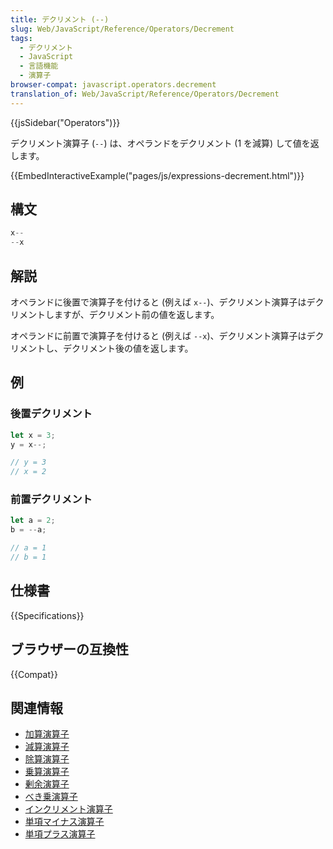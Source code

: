 ```yaml
---
title: デクリメント (--)
slug: Web/JavaScript/Reference/Operators/Decrement
tags:
  - デクリメント
  - JavaScript
  - 言語機能
  - 演算子
browser-compat: javascript.operators.decrement
translation_of: Web/JavaScript/Reference/Operators/Decrement
---
```

{{jsSidebar("Operators")}}

デクリメント演算子 (`--`) は、オペランドをデクリメント (1 を減算) して値を返します。

{{EmbedInteractiveExample("pages/js/expressions-decrement.html")}}

## 構文

```js
x--
--x
```

## 解説

オペランドに後置で演算子を付けると (例えば `x--`)、デクリメント演算子はデクリメントしますが、デクリメント前の値を返します。

オペランドに前置で演算子を付けると (例えば `--x`)、デクリメント演算子はデクリメントし、デクリメント後の値を返します。

## 例

### 後置デクリメント

```js
let x = 3;
y = x--;

// y = 3
// x = 2
```

### 前置デクリメント

```js
let a = 2;
b = --a;

// a = 1
// b = 1
```

## 仕様書

{{Specifications}}

## ブラウザーの互換性

{{Compat}}

## 関連情報

- [加算演算子](/ja/docs/Web/JavaScript/Reference/Operators/Addition)
- [減算演算子](/ja/docs/Web/JavaScript/Reference/Operators/Subtraction)
- [除算演算子](/ja/docs/Web/JavaScript/Reference/Operators/Division)
- [乗算演算子](/ja/docs/Web/JavaScript/Reference/Operators/Multiplication)
- [剰余演算子](/ja/docs/Web/JavaScript/Reference/Operators/Remainder)
- [べき乗演算子](/ja/docs/Web/JavaScript/Reference/Operators/Exponentiation)
- [インクリメント演算子](/ja/docs/Web/JavaScript/Reference/Operators/Increment)
- [単項マイナス演算子](/ja/docs/Web/JavaScript/Reference/Operators/Unary_negation)
- [単項プラス演算子](/ja/docs/Web/JavaScript/Reference/Operators/Unary_plus)
